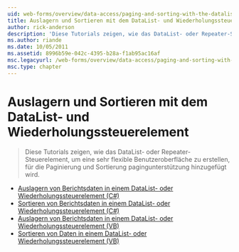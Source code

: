 ```yaml
---
uid: web-forms/overview/data-access/paging-and-sorting-with-the-datalist-and-repeater/index
title: Auslagern und Sortieren mit dem DataList- und Wiederholungssteuerelement | Microsoft-Dokumentation
author: rick-anderson
description: 'Diese Tutorials zeigen, wie das DataList- oder Repeater-Steuerelement, um eine sehr flexible Benutzeroberfläche zu erstellen, für die Paginierung und Sortierung pagingunterstützung hinzugefügt wird.'
ms.author: riande
ms.date: 10/05/2011
ms.assetid: 8996b59e-042c-4395-b28a-f1ab95ac16af
msc.legacyurl: /web-forms/overview/data-access/paging-and-sorting-with-the-datalist-and-repeater
msc.type: chapter
---
```

<a name="paging-and-sorting-with-the-datalist-and-repeater"></a>Auslagern und Sortieren mit dem DataList- und Wiederholungssteuerelement
====================
> Diese Tutorials zeigen, wie das DataList- oder Repeater-Steuerelement, um eine sehr flexible Benutzeroberfläche zu erstellen, für die Paginierung und Sortierung pagingunterstützung hinzugefügt wird.


- [Auslagern von Berichtsdaten in einem DataList- oder Wiederholungssteuerelement (C#)](paging-report-data-in-a-datalist-or-repeater-control-cs.md)
- [Sortieren von Berichtsdaten in einem DataList- oder Wiederholungssteuerelement (C#)](sorting-data-in-a-datalist-or-repeater-control-cs.md)
- [Auslagern von Berichtsdaten in einem DataList- oder Wiederholungssteuerelement (VB)](paging-report-data-in-a-datalist-or-repeater-control-vb.md)
- [Sortieren von Daten in einem DataList- oder Wiederholungssteuerelement (VB)](sorting-data-in-a-datalist-or-repeater-control-vb.md)
